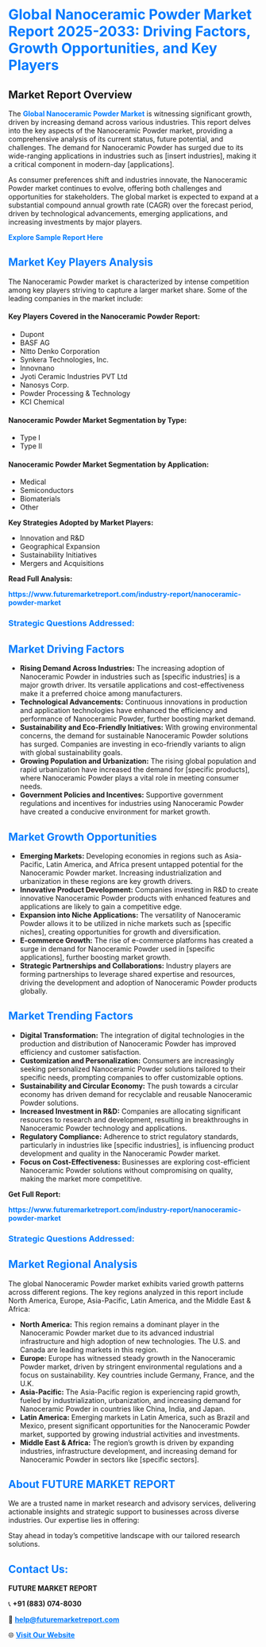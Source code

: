 <h1 style="color: #007BFF;">Global Nanoceramic Powder Market Report 2025-2033: Driving Factors, Growth Opportunities, and Key Players</h1>

<section id="overview">
<h2>Market Report Overview</h2>
<p>The <a href="https://www.futuremarketreport.com/industry-report/nanoceramic-powder-market" style="color: #007BFF; text-decoration: none;"><strong>Global Nanoceramic Powder Market</strong></a> is witnessing significant growth, driven by increasing demand across various industries. This report delves into the key aspects of the Nanoceramic Powder market, providing a comprehensive analysis of its current status, future potential, and challenges. The demand for Nanoceramic Powder has surged due to its wide-ranging applications in industries such as [insert industries], making it a critical component in modern-day [applications].</p>
<p>As consumer preferences shift and industries innovate, the Nanoceramic Powder market continues to evolve, offering both challenges and opportunities for stakeholders. The global market is expected to expand at a substantial compound annual growth rate (CAGR) over the forecast period, driven by technological advancements, emerging applications, and increasing investments by major players.</p>
</section>

<section id="overview">
<p><a href="https://www.futuremarketreport.com/request-sample/reportId=88971" style="color: #007BFF; text-decoration: none;"><strong>Explore Sample Report Here</strong></a></p>
</section>

<section id="key-players">
<h2 style="color: #007BFF;">Market Key Players Analysis</h2>
<p>The Nanoceramic Powder market is characterized by intense competition among key players striving to capture a larger market share. Some of the leading companies in the market include:</p>
<h4>Key Players Covered in the Nanoceramic Powder Report:</h4>
<ul><li>Dupont</li><li>BASF AG</li><li>Nitto Denko Corporation</li><li>Synkera Technologies, Inc.</li><li>Innovnano</li><li>Jyoti Ceramic Industries PVT Ltd</li><li>Nanosys Corp.</li><li>Powder Processing &amp; Technology</li><li>KCI Chemical</li></ul>
<h4>Nanoceramic Powder Market Segmentation by Type:</h4>
<ul><li>Type I</li><li>Type II</li></ul>

<h4>Nanoceramic Powder Market Segmentation by Application:</h4>
<ul><li>Medical</li><li>Semiconductors</li><li>Biomaterials</li><li>Other</li></ul>
<p><strong>Key Strategies Adopted by Market Players:</strong></p>
<ul>
<li>Innovation and R&D</li>
<li>Geographical Expansion</li>
<li>Sustainability Initiatives</li>
<li>Mergers and Acquisitions</li>
</ul>
</section>

<section>
<p><strong>Read Full Analysis: </strong></p><a href="https://www.futuremarketreport.com/industry-report/nanoceramic-powder-market" style="color: #007BFF; text-decoration: none;"><strong>https://www.futuremarketreport.com/industry-report/nanoceramic-powder-market</strong></a>
<h3 style="color: #007BFF;">Strategic Questions Addressed:</h3>
</section>

<section id="driving-factors">
<h2 style="color: #007BFF;">Market Driving Factors</h2>
<ul>
<li><strong>Rising Demand Across Industries:</strong> The increasing adoption of Nanoceramic Powder in industries such as [specific industries] is a major growth driver. Its versatile applications and cost-effectiveness make it a preferred choice among manufacturers.</li>
<li><strong>Technological Advancements:</strong> Continuous innovations in production and application technologies have enhanced the efficiency and performance of Nanoceramic Powder, further boosting market demand.</li>
<li><strong>Sustainability and Eco-Friendly Initiatives:</strong> With growing environmental concerns, the demand for sustainable Nanoceramic Powder solutions has surged. Companies are investing in eco-friendly variants to align with global sustainability goals.</li>
<li><strong>Growing Population and Urbanization:</strong> The rising global population and rapid urbanization have increased the demand for [specific products], where Nanoceramic Powder plays a vital role in meeting consumer needs.</li>
<li><strong>Government Policies and Incentives:</strong> Supportive government regulations and incentives for industries using Nanoceramic Powder have created a conducive environment for market growth.</li>
</ul>
</section>

<section id="growth-opportunities">
<h2 style="color: #007BFF;">Market Growth Opportunities</h2>
<ul>
<li><strong>Emerging Markets:</strong> Developing economies in regions such as Asia-Pacific, Latin America, and Africa present untapped potential for the Nanoceramic Powder market. Increasing industrialization and urbanization in these regions are key growth drivers.</li>
<li><strong>Innovative Product Development:</strong> Companies investing in R&D to create innovative Nanoceramic Powder products with enhanced features and applications are likely to gain a competitive edge.</li>
<li><strong>Expansion into Niche Applications:</strong> The versatility of Nanoceramic Powder allows it to be utilized in niche markets such as [specific niches], creating opportunities for growth and diversification.</li>
<li><strong>E-commerce Growth:</strong> The rise of e-commerce platforms has created a surge in demand for Nanoceramic Powder used in [specific applications], further boosting market growth.</li>
<li><strong>Strategic Partnerships and Collaborations:</strong> Industry players are forming partnerships to leverage shared expertise and resources, driving the development and adoption of Nanoceramic Powder products globally.</li>
</ul>
</section>

<section id="trending-factors">
<h2 style="color: #007BFF;">Market Trending Factors</h2>
<ul>
<li><strong>Digital Transformation:</strong> The integration of digital technologies in the production and distribution of Nanoceramic Powder has improved efficiency and customer satisfaction.</li>
<li><strong>Customization and Personalization:</strong> Consumers are increasingly seeking personalized Nanoceramic Powder solutions tailored to their specific needs, prompting companies to offer customizable options.</li>
<li><strong>Sustainability and Circular Economy:</strong> The push towards a circular economy has driven demand for recyclable and reusable Nanoceramic Powder solutions.</li>
<li><strong>Increased Investment in R&D:</strong> Companies are allocating significant resources to research and development, resulting in breakthroughs in Nanoceramic Powder technology and applications.</li>
<li><strong>Regulatory Compliance:</strong> Adherence to strict regulatory standards, particularly in industries like [specific industries], is influencing product development and quality in the Nanoceramic Powder market.</li>
<li><strong>Focus on Cost-Effectiveness:</strong> Businesses are exploring cost-efficient Nanoceramic Powder solutions without compromising on quality, making the market more competitive.</li>
</ul>
</section>

<section>
<p><strong>Get Full Report: </strong></p><a href="https://www.futuremarketreport.com/industry-report/nanoceramic-powder-market" style="color: #007BFF; text-decoration: none;"><strong>https://www.futuremarketreport.com/industry-report/nanoceramic-powder-market</strong></a>
<h3 style="color: #007BFF;">Strategic Questions Addressed:</h3>
</section>


<section id="regional-analysis">
<h2 style="color: #007BFF;">Market Regional Analysis</h2>
<p>The global Nanoceramic Powder market exhibits varied growth patterns across different regions. The key regions analyzed in this report include North America, Europe, Asia-Pacific, Latin America, and the Middle East & Africa:</p>
<ul>
<li><strong>North America:</strong> This region remains a dominant player in the Nanoceramic Powder market due to its advanced industrial infrastructure and high adoption of new technologies. The U.S. and Canada are leading markets in this region.</li>
<li><strong>Europe:</strong> Europe has witnessed steady growth in the Nanoceramic Powder market, driven by stringent environmental regulations and a focus on sustainability. Key countries include Germany, France, and the U.K.</li>
<li><strong>Asia-Pacific:</strong> The Asia-Pacific region is experiencing rapid growth, fueled by industrialization, urbanization, and increasing demand for Nanoceramic Powder in countries like China, India, and Japan.</li>
<li><strong>Latin America:</strong> Emerging markets in Latin America, such as Brazil and Mexico, present significant opportunities for the Nanoceramic Powder market, supported by growing industrial activities and investments.</li>
<li><strong>Middle East & Africa:</strong> The region’s growth is driven by expanding industries, infrastructure development, and increasing demand for Nanoceramic Powder in sectors like [specific sectors].</li>
</ul>
</section>

<footer>
<h2 style="color: #007BFF;">About FUTURE MARKET REPORT</h2>
<p>We are a trusted name in market research and advisory services, delivering actionable insights and strategic support to businesses across diverse industries. Our expertise lies in offering:</p>

<p>Stay ahead in today’s competitive landscape with our tailored research solutions.</p>

<h2 style="color: #007BFF;">Contact Us:</h2>
<p><strong>FUTURE MARKET REPORT</strong></p>
<p>📞 <strong>+91 (883) 074-8030</strong></p>
<p>📧 <strong><a href="mailto:help@futuremarketreport.com" style="color: #007BFF;">help@futuremarketreport.com</a></strong></p>
<p>🌐 <strong><a href="https://www.futuremarketreport.com/" style="color: #007BFF;">Visit Our Website</a></strong></p>
</footer>